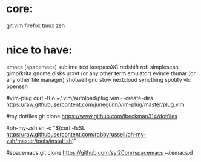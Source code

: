 # core:

git
vim
firefox
tmux
zsh

# nice to have:

emacs (spacemacs)
sublime text
keepassXC
redshift
rofi
simplescan
gimp/krita
gnome disks
urxvt (or any other term emulator)
evince
thunar (or any other file manager)
shotwell
gnu stow
nextcloud
syncthing
spotify
vlc
openssh


#vim-plug
curl -fLo ~/.vim/autoload/plug.vim --create-dirs https://raw.githubusercontent.com/junegunn/vim-plug/master/plug.vim

#my dotfiles
git clone https://www.github.com/lbeckman314/dotfiles

#oh-my-zsh
sh -c "$(curl -fsSL https://raw.githubusercontent.com/robbyrussell/oh-my-zsh/master/tools/install.sh)"

#spacemacs
git clone https://github.com/syl20bnr/spacemacs ~/.emacs.d
